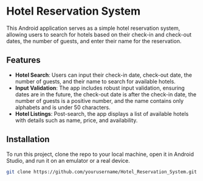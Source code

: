 # Hotel Reservation System

This Android application serves as a simple hotel reservation system, allowing users to search for hotels based on their check-in and check-out dates, the number of guests, and enter their name for the reservation.

## Features

- **Hotel Search**: Users can input their check-in date, check-out date, the number of guests, and their name to search for available hotels.
- **Input Validation**: The app includes robust input validation, ensuring dates are in the future, the check-out date is after the check-in date, the number of guests is a positive number, and the name contains only alphabets and is under 50 characters.
- **Hotel Listings**: Post-search, the app displays a list of available hotels with details such as name, price, and availability.

## Installation

To run this project, clone the repo to your local machine, open it in Android Studio, and run it on an emulator or a real device.

```bash
git clone https://github.com/yourusername/Hotel_Reservation_System.git
